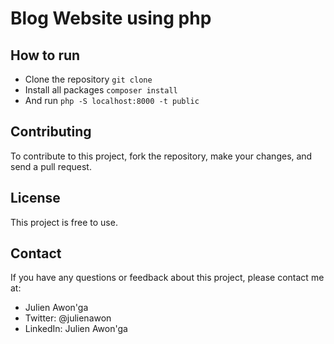 # Blog Website using php

## How to run
- Clone the repository
`git clone `
- Install all packages
`composer install `
- And run
`php -S localhost:8000 -t public `

## Contributing

To contribute to this project, fork the repository, make your changes, and send a pull request.

## License

This project is free to use.

## Contact

If you have any questions or feedback about this project, please contact me at:

-   Julien Awon'ga
-   Twitter: @julienawon
-   LinkedIn: Julien Awon'ga
